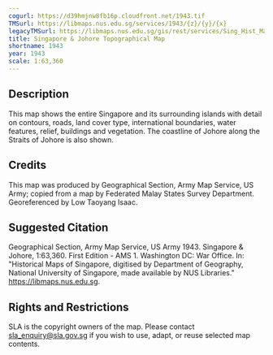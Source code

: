 ```yaml
---
cogurl: https://d39hmjnw8fb16p.cloudfront.net/1943.tif
TMSurl: https://libmaps.nus.edu.sg/services/1943/{z}/{y}/{x}
legacyTMSurl: https://libmaps.nus.edu.sg/gis/rest/services/Sing_Hist_Maps/1943/MapServer/tile/{z}/{y}/{x}
title: Singapore & Johore Topographical Map
shortname: 1943
year: 1943
scale: 1:63,360
---
```


## Description

This map shows the entire Singapore and its surrounding islands with detail on contours, roads, land cover type, international boundaries, water features, relief, buildings and vegetation. The coastline of Johore along the Straits of Johore is also shown.

## Credits

This map was produced by Geographical Section, Army Map Service, US Army; copied from a map by Federated Malay States Survey Department. Georeferenced by Low Taoyang Isaac.

## Suggested Citation

Geographical Section, Army Map Service, US Army 1943. Singapore & Johore, 1:63,360. First Edition - AMS 1. Washington DC: War Office. In: "Historical Maps of Singapore, digitised by Department of Geography, National University of Singapore, made available by NUS Libraries." https://libmaps.nus.edu.sg.

## Rights and Restrictions

SLA is the copyright owners of the map. Please contact sla_enquiry@sla.gov.sg if you wish to use, adapt, or reuse selected map contents.
